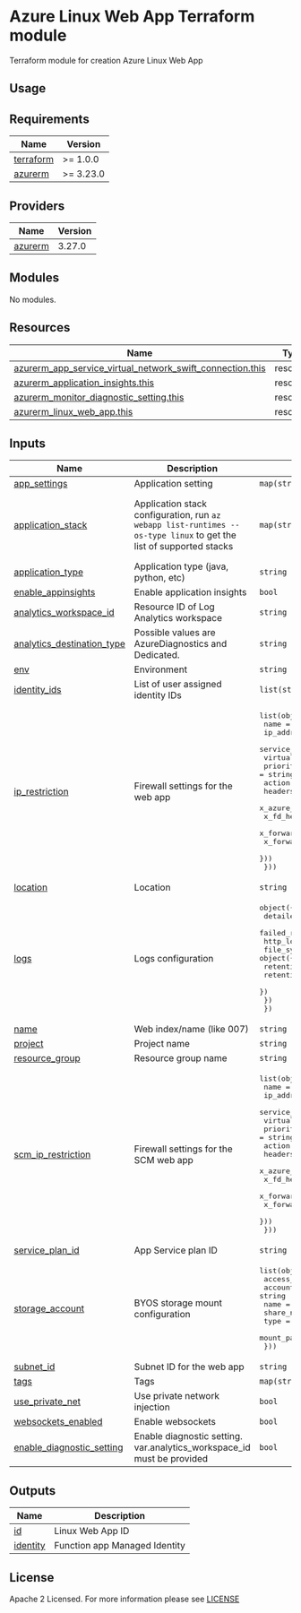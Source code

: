 # Azure Linux Web App Terraform module
Terraform module for creation Azure Linux Web App

## Usage

<!-- BEGIN_TF_DOCS -->
## Requirements

| Name | Version |
|------|---------|
| <a name="requirement_terraform"></a> [terraform](#requirement\_terraform) | >= 1.0.0 |
| <a name="requirement_azurerm"></a> [azurerm](#requirement\_azurerm) | >= 3.23.0 |

## Providers

| Name | Version |
|------|---------|
| <a name="provider_azurerm"></a> [azurerm](#provider\_azurerm) | 3.27.0 |

## Modules

No modules.

## Resources

| Name | Type |
|------|------|
| [azurerm_app_service_virtual_network_swift_connection.this](https://registry.terraform.io/providers/hashicorp/azurerm/latest/docs/resources/app_service_virtual_network_swift_connection) | resource |
| [azurerm_application_insights.this](https://registry.terraform.io/providers/hashicorp/azurerm/latest/docs/resources/application_insights) | resource |
| [azurerm_monitor_diagnostic_setting.this](https://registry.terraform.io/providers/hashicorp/azurerm/latest/docs/resources/monitor_diagnostic_setting) | resource |
| [azurerm_linux_web_app.this](https://registry.terraform.io/providers/hashicorp/azurerm/latest/docs/resources/linux_web_app) | resource |

## Inputs

| Name                                                                                                                 | Description                                                                                                        | Type                                                                                                                                                                                                                                                                                                                                                                                                                                                                                                            | Default                                                                                                                                                                                                                                           | Required |
|----------------------------------------------------------------------------------------------------------------------|--------------------------------------------------------------------------------------------------------------------|-----------------------------------------------------------------------------------------------------------------------------------------------------------------------------------------------------------------------------------------------------------------------------------------------------------------------------------------------------------------------------------------------------------------------------------------------------------------------------------------------------------------|---------------------------------------------------------------------------------------------------------------------------------------------------------------------------------------------------------------------------------------------------|:--------:|
| <a name="input_app_settings"></a> [app\_settings](#input\_app\_settings)                                             | Application setting                                                                                                | `map(string)`                                                                                                                                                                                                                                                                                                                                                                                                                                                                                                   | `{}`                                                                                                                                                                                                                                              |    no    |
| <a name="input_application_stack"></a> [application\_stack](#input\_application\_stack)                              | Application stack configuration, run `az webapp list-runtimes --os-type linux` to get the list of supported stacks | `map(string)`                                                                                                                                                                                                                                                                                                                                                                                                                                                                                                   | <pre>{<br>  "java_server": "JAVA",<br>  "java_server_version": 11,<br>  "java_version": "11"<br>}</pre>                                                                                                                                           |    no    |
| <a name="input_application_type"></a> [application\_type](#input\_application\_type)                                 | Application type (java, python, etc)                                                                               | `string`                                                                                                                                                                                                                                                                                                                                                                                                                                                                                                        | `"java"`                                                                                                                                                                                                                                          |    no    |
| <a name="input_enable_appinsights"></a> [enable\_appinsights](#input\_enable\_appinsights)                           | Enable application insights                                                                                        | `bool`                                                                                                                                                                                                                                                                                                                                                                                                                                                                                                          | `true`                                                                                                                                                                                                                                            |    no    |
| <a name="input_analytics_workspace_id"></a> [analytics\_workspace\_id](#input\_analytics\_workspace\_id)             | Resource ID of Log Analytics workspace                                                                             | `string`                                                                                                                                                                                                                                                                                                                                                                                                                                                                                                        | `null`                                                                                                                                                                                                                                            |    no    |
| <a name="input_analytics_destination_type"></a> [analytics\_destination\_type](#input\_analytics\_destination\_type) | Possible values are AzureDiagnostics and Dedicated.                                                                | `string`                                                                                                                                                                                                                                                                                                                                                                                                                                                                                                        | `Dedicated`                                                                                                                                                                                                                                       |    no    |
| <a name="input_env"></a> [env](#input\_env)                                                                          | Environment                                                                                                        | `string`                                                                                                                                                                                                                                                                                                                                                                                                                                                                                                        | n/a                                                                                                                                                                                                                                               |   yes    |
| <a name="input_identity_ids"></a> [identity\_ids](#input\_identity\_ids)                                             | List of user assigned identity IDs                                                                                 | `list(string)`                                                                                                                                                                                                                                                                                                                                                                                                                                                                                                  | `null`                                                                                                                                                                                                                                            |    no    |
| <a name="input_ip_restriction"></a> [ip\_restriction](#input\_ip\_restriction)                                       | Firewall settings for the web app                                                                                  | <pre>list(object({<br>    name                      = string<br>    ip_address                = string<br>    service_tag               = string<br>    virtual_network_subnet_id = string<br>    priority                  = string<br>    action                    = string<br>    headers = list(object({<br>      x_azure_fdid      = list(string)<br>      x_fd_health_probe = list(string)<br>      x_forwarded_for   = list(string)<br>      x_forwarded_host  = list(string)<br>    }))<br>  }))</pre> | <pre>[<br>  {<br>    "action": "Allow",<br>    "headers": null,<br>    "ip_address": null,<br>    "name": "allow_azure",<br>    "priority": "100",<br>    "service_tag": "AzureCloud",<br>    "virtual_network_subnet_id": null<br>  }<br>]</pre> |    no    |
| <a name="input_location"></a> [location](#input\_location)                                                           | Location                                                                                                           | `string`                                                                                                                                                                                                                                                                                                                                                                                                                                                                                                        | n/a                                                                                                                                                                                                                                               |   yes    |
| <a name="input_logs"></a> [logs](#input\_logs)                                                                       | Logs configuration                                                                                                 | <pre>object({<br>    detailed_error_messages = bool<br>    failed_request_tracing  = bool<br>    http_logs = object({<br>      file_system = object({<br>        retention_in_days = number<br>        retention_in_mb   = number<br>      })<br>    })<br>  })</pre>                                                                                                                                                                                                                                           | <pre>{<br>  "detailed_error_messages": false,<br>  "failed_request_tracing": false,<br>  "http_logs": {<br>    "file_system": {<br>      "retention_in_days": 7,<br>      "retention_in_mb": 35<br>    }<br>  }<br>}</pre>                        |    no    |
| <a name="input_name"></a> [name](#input\_name)                                                                       | Web index/name (like 007)                                                                                          | `string`                                                                                                                                                                                                                                                                                                                                                                                                                                                                                                        | n/a                                                                                                                                                                                                                                               |   yes    |
| <a name="input_project"></a> [project](#input\_project)                                                              | Project name                                                                                                       | `string`                                                                                                                                                                                                                                                                                                                                                                                                                                                                                                        | n/a                                                                                                                                                                                                                                               |   yes    |
| <a name="input_resource_group"></a> [resource\_group](#input\_resource\_group)                                       | Resource group name                                                                                                | `string`                                                                                                                                                                                                                                                                                                                                                                                                                                                                                                        | n/a                                                                                                                                                                                                                                               |   yes    |
| <a name="input_scm_ip_restriction"></a> [scm\_ip\_restriction](#input\_scm\_ip\_restriction)                         | Firewall settings for the SCM web app                                                                              | <pre>list(object({<br>    name                      = string<br>    ip_address                = string<br>    service_tag               = string<br>    virtual_network_subnet_id = string<br>    priority                  = string<br>    action                    = string<br>    headers = list(object({<br>      x_azure_fdid      = list(string)<br>      x_fd_health_probe = list(string)<br>      x_forwarded_for   = list(string)<br>      x_forwarded_host  = list(string)<br>    }))<br>  }))</pre> | `null`                                                                                                                                                                                                                                            |    no    |
| <a name="input_service_plan_id"></a> [service\_plan\_id](#input\_service\_plan\_id)                                  | App Service plan ID                                                                                                | `string`                                                                                                                                                                                                                                                                                                                                                                                                                                                                                                        | n/a                                                                                                                                                                                                                                               |   yes    |
| <a name="input_storage_account"></a> [storage\_account](#input\_storage\_account)                                    | BYOS storage mount configuration                                                                                   | <pre>list(object({<br>    access_key   = string<br>    account_name = string<br>    name         = string<br>    share_name   = string<br>    type         = string<br>    mount_path   = string<br>  }))</pre>                                                                                                                                                                                                                                                                                                 | `[]`                                                                                                                                                                                                                                              |    no    |
| <a name="input_subnet_id"></a> [subnet\_id](#input\_subnet\_id)                                                      | Subnet ID for the web app                                                                                          | `string`                                                                                                                                                                                                                                                                                                                                                                                                                                                                                                        | `null`                                                                                                                                                                                                                                            |    no    |
| <a name="input_tags"></a> [tags](#input\_tags)                                                                       | Tags                                                                                                               | `map(string)`                                                                                                                                                                                                                                                                                                                                                                                                                                                                                                   | n/a                                                                                                                                                                                                                                               |   yes    |
| <a name="input_use_private_net"></a> [use\_private\_net](#input\_use\_private\_net)                                  | Use private network injection                                                                                      | `bool`                                                                                                                                                                                                                                                                                                                                                                                                                                                                                                          | `false`                                                                                                                                                                                                                                           |    no    |
| <a name="input_websockets_enabled"></a> [websockets\_enabled](#input\_websockets\_enabled)                           | Enable websockets                                                                                                  | `bool`                                                                                                                                                                                                                                                                                                                                                                                                                                                                                                          | `false`                                                                                                                                                                                                                                           |    no    |
| <a name="input_enable_diagnostic_setting"></a> [enable\_diagnostic\_setting](#input\_enable\_diagnostic\_setting)    | Enable diagnostic setting. var.analytics_workspace_id must be provided                                             | `bool`                                                                                                                                                                                                                                                                                                                                                                                                                                                                                                          | `false`                                                                                                                                                                                                                                           |    no    |

## Outputs

| Name | Description |
|------|-------------|
| <a name="output_id"></a> [id](#output\_id) | Linux Web App ID |
| <a name="output_identity"></a> [identity](#output\_identity) | Function app Managed Identity |
<!-- END_TF_DOCS -->

## License

Apache 2 Licensed. For more information please see [LICENSE](https://github.com/data-platform-hq/terraform-azurerm-linux-web-app/tree/main/LICENSE)
